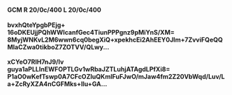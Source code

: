 #### GCM R 20/0c/400 L 20/0c/400
**bvxhQteYpgbPEjg+**<br/>**16oDKEUjjPQhWWIcanfGec4TiunPPPgnz9pMiYnS/XM=**<br/>**8MyjWNKvL2M6wwn6cq0begXiQ+xpekhcEi2AhEEY0Jlm+7ZvviFQeQQMlaCZwa0tikboZ7ZOTVV/QLwy...**<br/><br/>
**xCYeO7RlH7nJ9/lv**<br/>**guya1aPLLInEWFOPTLGv1wRbaJZTLuhjATAgdLPfXi8=**<br/>**P1aO0wKefTswp0A7CFcOZluQKmIFuFJwO/mJaw4fm2Z20VbWqd/Luv/La+ZcRyXZA4nCGFMks+llu+GA...**
